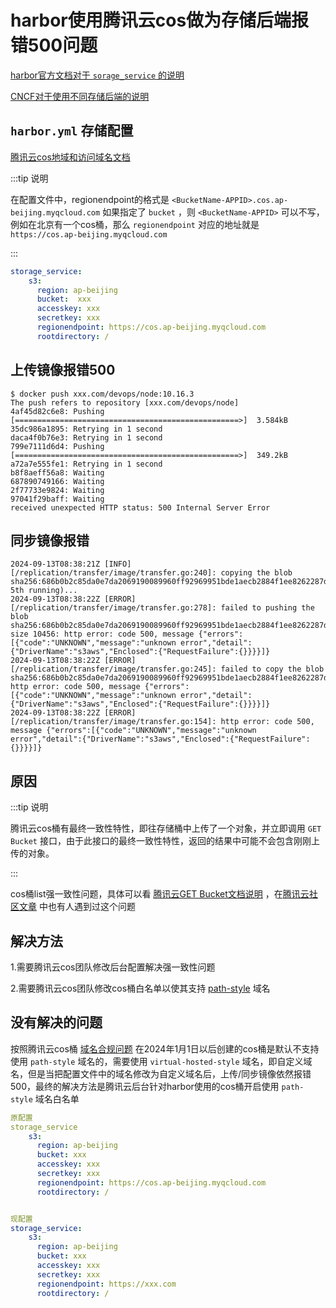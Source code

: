# harbor使用腾讯云cos做为存储后端报错500问题



[harbor官方文档对于 `sorage_service` 的说明](https://goharbor.io/docs/latest/install-config/configure-yml-file/)

[CNCF对于使用不同存储后端的说明](https://distribution.github.io/distribution/about/configuration/)



## `harbor.yml` 存储配置

[腾讯云cos地域和访问域名文档](https://cloud.tencent.com/document/product/436/6224)

:::tip 说明

在配置文件中，regionendpoint的格式是 `<BucketName-APPID>.cos.ap-beijing.myqcloud.com` 如果指定了 `bucket` ，则 `<BucketName-APPID>` 可以不写，例如在北京有一个cos桶，那么 `regionendpoint` 对应的地址就是 `https://cos.ap-beijing.myqcloud.com`

:::

```yaml
storage_service:
    s3: 
      region: ap-beijing
      bucket:  xxx
      accesskey: xxx
      secretkey: xxx
      regionendpoint: https://cos.ap-beijing.myqcloud.com
      rootdirectory: / 
```



## 上传镜像报错500

```shell
$ docker push xxx.com/devops/node:10.16.3
The push refers to repository [xxx.com/devops/node]
4af45d82c6e8: Pushing [==================================================>]  3.584kB
35dc986a1895: Retrying in 1 second 
daca4f0b76e3: Retrying in 1 second 
799e7111d6d4: Pushing [==================================================>]  349.2kB
a72a7e555fe1: Retrying in 1 second 
b8f8aeff56a8: Waiting 
687890749166: Waiting 
2f77733e9824: Waiting 
97041f29baff: Waiting 
received unexpected HTTP status: 500 Internal Server Error
```



## 同步镜像报错

```shell
2024-09-13T08:38:21Z [INFO] [/replication/transfer/image/transfer.go:240]: copying the blob sha256:686b0b2c85da0e7da2069190089960ff92969951bde1aecb2884f1ee8262287d(the 5th running)...
2024-09-13T08:38:22Z [ERROR] [/replication/transfer/image/transfer.go:278]: failed to pushing the blob sha256:686b0b2c85da0e7da2069190089960ff92969951bde1aecb2884f1ee8262287d, size 10456: http error: code 500, message {"errors":[{"code":"UNKNOWN","message":"unknown error","detail":{"DriverName":"s3aws","Enclosed":{"RequestFailure":{}}}}]}
2024-09-13T08:38:22Z [ERROR] [/replication/transfer/image/transfer.go:245]: failed to copy the blob sha256:686b0b2c85da0e7da2069190089960ff92969951bde1aecb2884f1ee8262287d: http error: code 500, message {"errors":[{"code":"UNKNOWN","message":"unknown error","detail":{"DriverName":"s3aws","Enclosed":{"RequestFailure":{}}}}]}
2024-09-13T08:38:22Z [ERROR] [/replication/transfer/image/transfer.go:154]: http error: code 500, message {"errors":[{"code":"UNKNOWN","message":"unknown error","detail":{"DriverName":"s3aws","Enclosed":{"RequestFailure":{}}}}]}
```



## 原因

:::tip 说明

腾讯云cos桶有最终一致性特性，即往存储桶中上传了一个对象，并立即调用 `GET Bucket` 接口，由于此接口的最终一致性特性，返回的结果中可能不会包含刚刚上传的对象。

:::

cos桶list强一致性问题，具体可以看 [腾讯云GET Bucket文档说明](https://cloud.tencent.com/document/product/436/7734) ，在[腾讯云社区文章](https://cloud.tencent.com/developer/article/1855894?from_column=20421&from=20421) 中也有人遇到过这个问题



## 解决方法

1.需要腾讯云cos团队修改后台配置解决强一致性问题

2.需要腾讯云cos团队修改cos桶白名单以使其支持 [path-style](https://cloud.tencent.com/document/product/436/102489) 域名



## 没有解决的问题

按照腾讯云cos桶 [域名合规问题](https://cloud.tencent.com/document/product/436/102489) 在2024年1月1日以后创建的cos桶是默认不支持使用 `path-style` 域名的，需要使用 `virtual-hosted-style` 域名，即自定义域名，但是当把配置文件中的域名修改为自定义域名后，上传/同步镜像依然报错500，最终的解决方法是腾讯云后台针对harbor使用的cos桶开启使用 `path-style` 域名白名单



```yaml
原配置
storage_service
    s3: 
      region: ap-beijing
      bucket: xxx
      accesskey: xxx
      secretkey: xxx
      regionendpoint: https://cos.ap-beijing.myqcloud.com
      rootdirectory: / 


现配置
storage_service:
    s3: 
      region: ap-beijing
      bucket: xxx
      accesskey: xxx
      secretkey: xxx
      regionendpoint: https://xxx.com
      rootdirectory: / 
```

